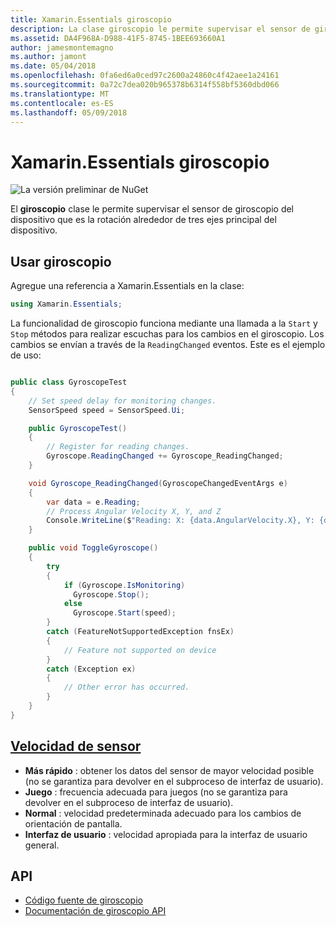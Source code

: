 ```yaml
---
title: Xamarin.Essentials giroscopio
description: La clase giroscopio le permite supervisar el sensor de giroscopio del dispositivo que es la rotación alrededor de tres ejes principal del dispositivo.
ms.assetid: DA4F968A-D988-41F5-8745-1BEE693660A1
author: jamesmontemagno
ms.author: jamont
ms.date: 05/04/2018
ms.openlocfilehash: 0fa6ed6a0ced97c2600a24860c4f42aee1a24161
ms.sourcegitcommit: 0a72c7dea020b965378b6314f558bf5360dbd066
ms.translationtype: MT
ms.contentlocale: es-ES
ms.lasthandoff: 05/09/2018
---
```

# <a name="xamarinessentials-gyroscope"></a>Xamarin.Essentials giroscopio

![La versión preliminar de NuGet](~/media/shared/pre-release.png)

El **giroscopio** clase le permite supervisar el sensor de giroscopio del dispositivo que es la rotación alrededor de tres ejes principal del dispositivo.

## <a name="using-gyroscope"></a>Usar giroscopio

Agregue una referencia a Xamarin.Essentials en la clase:

```csharp
using Xamarin.Essentials;
```

La funcionalidad de giroscopio funciona mediante una llamada a la `Start` y `Stop` métodos para realizar escuchas para los cambios en el giroscopio. Los cambios se envían a través de la `ReadingChanged` eventos. Este es el ejemplo de uso:

```csharp

public class GyroscopeTest
{
    // Set speed delay for monitoring changes.
    SensorSpeed speed = SensorSpeed.Ui;

    public GyroscopeTest()
    {
        // Register for reading changes.
        Gyroscope.ReadingChanged += Gyroscope_ReadingChanged;
    }

    void Gyroscope_ReadingChanged(GyroscopeChangedEventArgs e)
    {
        var data = e.Reading;
        // Process Angular Velocity X, Y, and Z
        Console.WriteLine($"Reading: X: {data.AngularVelocity.X}, Y: {data.AngularVelocity.Y}, Z: {data.AngularVelocity.Z}");
    }

    public void ToggleGyroscope()
    {
        try
        {
            if (Gyroscope.IsMonitoring)
              Gyroscope.Stop();
            else
              Gyroscope.Start(speed);
        }
        catch (FeatureNotSupportedException fnsEx)
        {
            // Feature not supported on device
        }
        catch (Exception ex)
        {
            // Other error has occurred.
        }
    }
}
```

## <a name="sensor-speedxrefxamarinessentialssensorspeed"></a>[Velocidad de sensor](xref:Xamarin.Essentials.SensorSpeed)

- **Más rápido** : obtener los datos del sensor de mayor velocidad posible (no se garantiza para devolver en el subproceso de interfaz de usuario).
- **Juego** : frecuencia adecuada para juegos (no se garantiza para devolver en el subproceso de interfaz de usuario).
- **Normal** : velocidad predeterminada adecuado para los cambios de orientación de pantalla.
- **Interfaz de usuario** : velocidad apropiada para la interfaz de usuario general.

## <a name="api"></a>API

- [Código fuente de giroscopio](https://github.com/xamarin/Essentials/tree/master/Essentials/Gyroscope)
- [Documentación de giroscopio API](xref:Xamarin.Essentials.Gyroscope)
